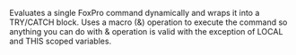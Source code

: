 ﻿Evaluates a single FoxPro command dynamically and wraps it into a TRY/CATCH block. Uses a macro (&) operation to execute the command so anything you can do with  & operation is valid with the exception of LOCAL and THIS scoped variables.